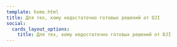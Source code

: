 ```yaml
---
template: home.html
title: Для тех, кому недостаточно готовых решений от DJI
social:
  cards_layout_options:
    title: Для тех, кому недостаточно готовых решений от DJI
---
```

